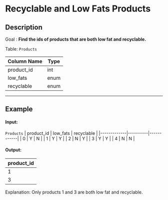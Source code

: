 # Recyclable and Low Fats Products

## Description

Goal : **Find the ids of products that are both low fat and recyclable.**

Table: `Products`

| Column Name | Type    |
|-------------|---------|
| product_id  | int     |
| low_fats    | enum    |
| recyclable  | enum    |

---

## Example

#### Input:

`Products`
| product_id  | low_fats | recyclable |
|-------------|----------|------------|
| 0           | Y        | N          |
| 1           | Y        | Y          |
| 2           | N        | Y          |
| 3           | Y        | Y          |
| 4           | N        | N          |

#### Output: 
| product_id  |
|-------------|
| 1           |
| 3           |

Explanation: Only products 1 and 3 are both low fat and recyclable.
